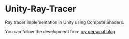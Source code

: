 # Unity-Ray-Tracer
Ray tracer implementation in Unity using Compute Shaders.

You can follow the development from [my personal blog](https://doruk-coskun.github.io)
